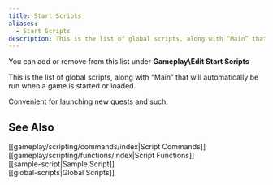 ```yaml
---
title: Start Scripts
aliases:
  - Start Scripts
description: This is the list of global scripts, along with “Main” that will automatically be run when a game is started or loaded.
---
```

You can add or remove from this list under **Gameplay\\Edit Start Scripts**

This is the list of global scripts, along with “Main” that will automatically be run when a game is started or loaded.

Convenient for launching new quests and such.

## See Also  
[[gameplay/scripting/commands/index|Script Commands]]  
[[gameplay/scripting/functions/index|Script Functions]]  
[[sample-script|Sample Script]]  
[[global-scripts|Global Scripts]]  
